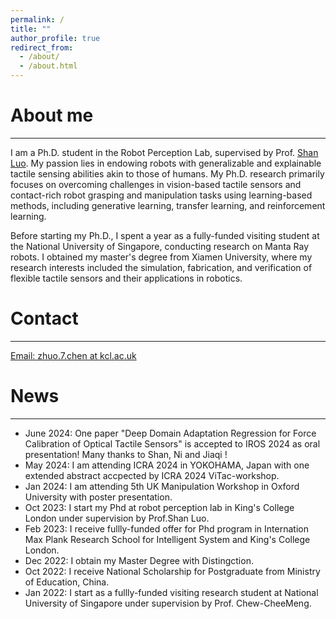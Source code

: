```yaml
---
permalink: /
title: ""
author_profile: true
redirect_from: 
  - /about/
  - /about.html
---
```



# About me
------

I am a Ph.D. student in the Robot Perception Lab, supervised by Prof. [Shan Luo](https://shanluo.github.io/). My passion lies in endowing robots with generalizable and explainable tactile sensing abilities akin to those of humans. My Ph.D. research primarily focuses on overcoming challenges in vision-based tactile sensors and contact-rich robot grasping and manipulation tasks using learning-based methods, including generative learning, transfer learning, and reinforcement learning.

Before starting my Ph.D., I spent a year as a fully-funded visiting student at the National University of Singapore, conducting research on Manta Ray robots. I obtained my master's degree from Xiamen University, where my research interests included the simulation, fabrication, and verification of flexible tactile sensors and their applications in robotics.

# Contact
------
[Email: zhuo.7.chen at kcl.ac.uk](zhuo.7.chen@kcl.ac.uk)

# News
------
- June 2024: One paper "Deep Domain Adaptation Regression for Force Calibration of Optical Tactile Sensors" is accepted to IROS 2024 as oral presentation! Many thanks to Shan, Ni and Jiaqi !
- May 2024: I am attending ICRA 2024 in YOKOHAMA, Japan with one extended abstract accpected by ICRA 2024 ViTac-workshop.
- Jan 2024: I am attending 5th UK Manipulation Workshop in Oxford University with poster presentation.
- Oct 2023: I start my Phd at robot perception lab in King's College London under supervision by Prof.Shan Luo.
- Feb 2023: I receive fullly-funded offer for Phd program in Internation Max Plank Research School for Intelligent System and King's College London.
- Dec 2022: I obtain my Master Degree with Distingction.
- Oct 2022: I receive National Scholarship for Postgraduate from Ministry of Education, China.
- Jan 2022: I start as a fullly-funded visiting research student at National University of Singapore under supervision by Prof. Chew-CheeMeng.